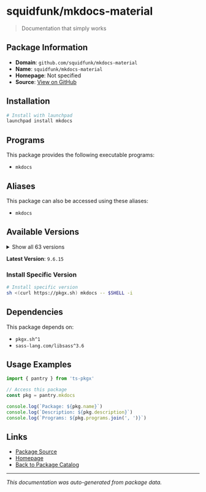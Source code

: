 # squidfunk/mkdocs-material

> Documentation that simply works

## Package Information

- **Domain**: `github.com/squidfunk/mkdocs-material`
- **Name**: `squidfunk/mkdocs-material`
- **Homepage**: Not specified
- **Source**: [View on GitHub](https://github.com/pkgxdev/pantry/tree/main/projects/github.com/squidfunk/mkdocs-material/package.yml)

## Installation

```bash
# Install with launchpad
launchpad install mkdocs
```

## Programs

This package provides the following executable programs:

- `mkdocs`

## Aliases

This package can also be accessed using these aliases:

- `mkdocs`

## Available Versions

<details>
<summary>Show all 63 versions</summary>

- `9.6.15`, `9.6.14`, `9.6.13`, `9.6.12`, `9.6.11`
- `9.6.10`, `9.6.9`, `9.6.8`, `9.6.7`, `9.6.6`
- `9.6.5`, `9.6.4`, `9.6.3`, `9.6.2`, `9.6.1`
- `9.6.0`, `9.5.50`, `9.5.49`, `9.5.48`, `9.5.47`
- `9.5.46`, `9.5.45`, `9.5.44`, `9.5.43`, `9.5.42`
- `9.5.41`, `9.5.40`, `9.5.39`, `9.5.38`, `9.5.37`
- `9.5.36`, `9.5.35`, `9.5.34`, `9.5.33`, `9.5.32`
- `9.5.31`, `9.5.30`, `9.5.29`, `9.5.28`, `9.5.27`
- `9.5.26`, `9.5.25`, `9.5.24`, `9.5.23`, `9.5.22`
- `9.5.21`, `9.5.20`, `9.5.19`, `9.5.18`, `9.5.17`
- `9.5.16`, `9.5.15`, `9.5.14`, `9.5.13`, `9.5.12`
- `9.5.11`, `9.5.10`, `9.5.9`, `9.5.8`, `9.5.7`
- `9.5.6`, `9.5.5`, `9.5.4`

</details>

**Latest Version**: `9.6.15`

### Install Specific Version

```bash
# Install specific version
sh <(curl https://pkgx.sh) mkdocs -- $SHELL -i
```

## Dependencies

This package depends on:

- `pkgx.sh^1`
- `sass-lang.com/libsass^3.6`

## Usage Examples

```typescript
import { pantry } from 'ts-pkgx'

// Access this package
const pkg = pantry.mkdocs

console.log(`Package: ${pkg.name}`)
console.log(`Description: ${pkg.description}`)
console.log(`Programs: ${pkg.programs.join(', ')}`)
```

## Links

- [Package Source](https://github.com/pkgxdev/pantry/tree/main/projects/github.com/squidfunk/mkdocs-material/package.yml)
- [Homepage](#)
- [Back to Package Catalog](../../../package-catalog.md)

---

*This documentation was auto-generated from package data.*
